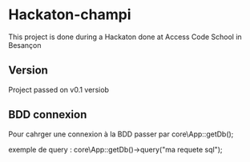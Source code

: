 # Hackaton-champi
This project is done during a Hackaton done at Access Code School in Besançon

## Version
Project passed on v0.1 versiob

## BDD connexion

Pour cahrger une connexion à la BDD passer par core\App::getDb();

exemple de query : core\App::getDb()->query("ma requete sql");